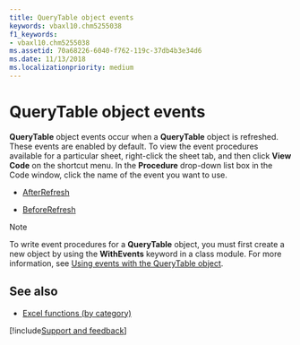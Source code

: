 ```yaml
---
title: QueryTable object events
keywords: vbaxl10.chm5255038
f1_keywords:
- vbaxl10.chm5255038
ms.assetid: 70a68226-6040-f762-119c-37db4b3e34d6
ms.date: 11/13/2018
ms.localizationpriority: medium
---
```



# QueryTable object events

**QueryTable** object events occur when a **QueryTable** object is refreshed. These events are enabled by default. To view the event procedures available for a particular sheet, right-click the sheet tab, and then click **View Code** on the shortcut menu. In the **Procedure** drop-down list box in the Code window, click the name of the event you want to use.

-  [AfterRefresh](../../../api/Excel.QueryTable.AfterRefresh.md)
    
-  [BeforeRefresh](../../../api/Excel.QueryTable.BeforeRefresh.md)
    

> [!NOTE] 
> To write event procedures for a **QueryTable** object, you must first create a new object by using the **WithEvents** keyword in a class module. For more information, see [Using events with the QueryTable object](using-events-with-the-querytable-object.md).


## See also

- [Excel functions (by category)](https://support.office.com/article/excel-functions-by-category-5f91f4e9-7b42-46d2-9bd1-63f26a86c0eb)

[!include[Support and feedback](~/includes/feedback-boilerplate.md)]